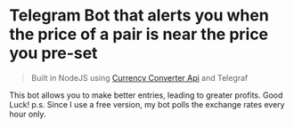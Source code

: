 # Telegram Bot that alerts you when the price of a pair is near the price you pre-set

> Built in NodeJS using [Currency Converter Api](https://www.currencyconverterapi.com) and Telegraf

This bot allows you to make better entries, leading to greater profits. Good Luck!
p.s. Since I use a free version, my bot polls the exchange rates every hour only.